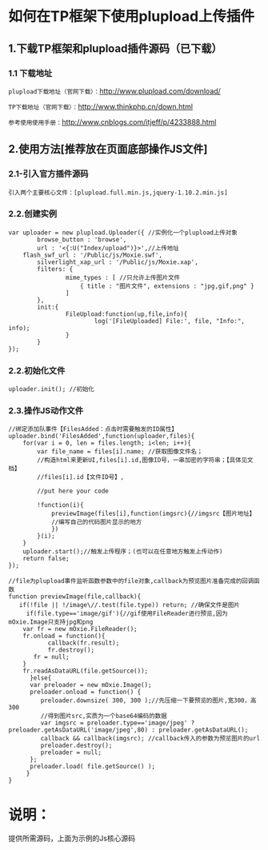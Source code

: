 
如何在TP框架下使用plupload上传插件
=
1.下载TP框架和plupload插件源码（已下载）
-
### 1.1 下载地址

 `plupload下载地址（官网下载）：`http://www.plupload.com/download/
 
 `TP下载地址（官网下载）：`http://www.thinkphp.cn/down.html
 
 `参考使用使用手册：`http://www.cnblogs.com/itjeff/p/4233888.html
 
2.使用方法[推荐放在页面底部操作JS文件]
-
### 2.1-引入官方插件源码

`引入两个主要核心文件：[plupload.full.min.js,jquery-1.10.2.min.js]`

### 2.2.创建实例

```Js
var uploader = new plupload.Uploader({ //实例化一个plupload上传对象
        browse_button : 'browse',
        url : '<{:U("Index/upload")}>',//上传地址
	flash_swf_url : '/Public/js/Moxie.swf',
        silverlight_xap_url : '/Public/js/Moxie.xap',
        filters: {
                mime_types : [ //只允许上传图片文件
                    { title : "图片文件", extensions : "jpg,gif,png" }
                ]
        },
        init:{
                FileUpload:function(up,file,info){
                        log('[FileUploaded] File:', file, "Info:", info);
                }
        }
});
```

### 2.2.初始化文件
```Js
uploader.init(); //初始化
```
### 2.3.操作JS动作文件
```Js
//绑定添加队事件【FilesAdded：点击时需要触发的ID属性】
uploader.bind('FilesAdded',function(uploader,files){
	for(var i = 0, len = files.length; i<len; i++){
		var file_name = files[i].name; //获取图像文件名；
		//构造html来更新UI,files[i].id,图像ID号，一串加密的字符串；【具体见文档】
		//files[i].id【文件ID号】,
		
		//put here your code

		!function(i){
			previewImage(files[i],function(imgsrc){//imgsrc【图片地址】
			//编写自己的代码图片显示的地方			
			})
	    }(i);
	}
	uploader.start();//触发上传程序；(也可以在任意地方触发上传动作)
	return false;
});

//file为plupload事件监听函数参数中的file对象,callback为预览图片准备完成的回调函数
function previewImage(file,callback){
   if(!file || !/image\//.test(file.type)) return; //确保文件是图片
     if(file.type=='image/gif'){//gif使用FileReader进行预览,因为mOxie.Image只支持jpg和png
	var fr = new mOxie.FileReader();
	fr.onload = function(){
           callback(fr.result);
           fr.destroy();
	   fr = null;
	}
	fr.readAsDataURL(file.getSource());
      }else{
	  var preloader = new mOxie.Image();
	  preloader.onload = function() {
	     preloader.downsize( 300, 300 );//先压缩一下要预览的图片,宽300，高300
	     //得到图片src,实质为一个base64编码的数据
	     var imgsrc = preloader.type=='image/jpeg' ? preloader.getAsDataURL('image/jpeg',80) : preloader.getAsDataURL(); 
	     callback && callback(imgsrc); //callback传入的参数为预览图片的url
	     preloader.destroy();
	     preloader = null;
	  };
	  preloader.load( file.getSource() );
     }	
}
```

说明：
=
提供所需源码，上面为示例的Js核心源码
